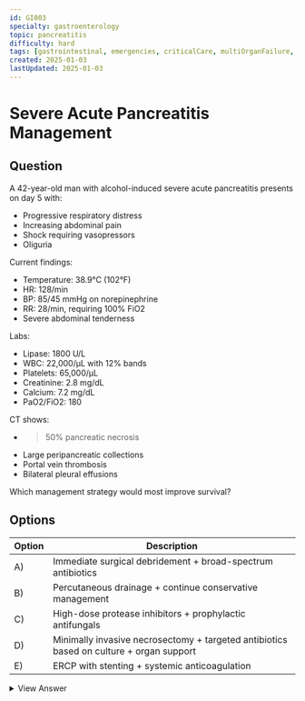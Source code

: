 ```yaml
---
id: GI003
specialty: gastroenterology
topic: pancreatitis
difficulty: hard
tags: [gastrointestinal, emergencies, criticalCare, multiOrganFailure, claude35Sonnet]
created: 2025-01-03
lastUpdated: 2025-01-03
---
```


# Severe Acute Pancreatitis Management

## Question
A 42-year-old man with alcohol-induced severe acute pancreatitis presents on day 5 with:
- Progressive respiratory distress
- Increasing abdominal pain
- Shock requiring vasopressors
- Oliguria

Current findings:
- Temperature: 38.9°C (102°F)
- HR: 128/min
- BP: 85/45 mmHg on norepinephrine
- RR: 28/min, requiring 100% FiO2
- Severe abdominal tenderness

Labs:
- Lipase: 1800 U/L
- WBC: 22,000/µL with 12% bands
- Platelets: 65,000/µL
- Creatinine: 2.8 mg/dL
- Calcium: 7.2 mg/dL
- PaO2/FiO2: 180

CT shows:
- >50% pancreatic necrosis
- Large peripancreatic collections
- Portal vein thrombosis
- Bilateral pleural effusions

Which management strategy would most improve survival?

## Options
| Option | Description |
|--------|-------------|
| A)     | Immediate surgical debridement + broad-spectrum antibiotics |
| B)     | Percutaneous drainage + continue conservative management |
| C)     | High-dose protease inhibitors + prophylactic antifungals |
| D)     | Minimally invasive necrosectomy + targeted antibiotics based on culture + organ support |
| E)     | ERCP with stenting + systemic anticoagulation |

<details>
<summary>View Answer</summary>

## Correct Answer
D

## Explanation
This case represents severe acute pancreatitis with infected necrosis and multi-organ failure:

1. Clinical Assessment:
   - Late phase (>4 days)
   - Infected necrosis likely (fever, shock, elevated WBC)
   - Multiple organ dysfunction:
     * Respiratory failure
     * Shock
     * Acute kidney injury
     * Coagulopathy
   - Significant local complications

2. Management Rationale:
   - Minimally invasive necrosectomy:
     * Less inflammatory response than open surgery
     * Better outcomes in unstable patients
     * Allows staged approach
     * Reduces complications

   - Targeted antibiotics:
     * Based on culture results
     * Avoid empiric broad-spectrum
     * Reduces resistance
     * Better microbiome preservation

   - Organ support:
     * Respiratory support
     * Hemodynamic stabilization
     * Renal replacement if needed
     * Nutritional support

3. Why Other Options Are Wrong:
   - Option A:
     * Early surgery increases mortality
     * Excessive tissue damage
     * Higher bleeding risk
   
   - Option B:
     * Insufficient for infected necrosis
     * Won't address organ failure
   
   - Option C:
     * No evidence for protease inhibitors
     * Antifungals not routinely indicated
   
   - Option E:
     * ERCP not indicated without biliary obstruction
     * Anticoagulation risky in necrotizing pancreatitis

## Core Concepts
1. Timing of intervention in necrotizing pancreatitis
2. Step-up approach to management
3. Role of minimally invasive techniques
4. Organ support principles
5. Antibiotic stewardship

## References
- American Journal of Gastroenterology Guidelines 2023
- IAP/APA Guidelines for Management of Severe Acute Pancreatitis
- NEJM 2021: "Management of Necrotizing Pancreatitis"
- Critical Care 2020: "Organ Support in Severe Pancreatitis"

## Teaching Points
1. Recognition of infected necrosis
2. Timing of intervention
3. Choice of surgical approach
4. Role of antibiotics
5. Multi-organ support strategies
</details>
